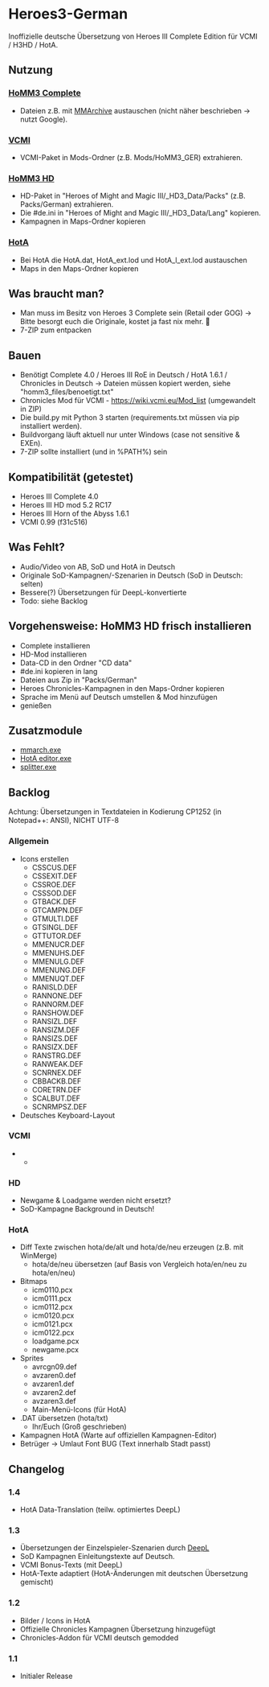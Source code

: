 # Heroes3-German
Inoffizielle deutsche Übersetzung von Heroes III Complete Edition für VCMI / H3HD / HotA.

## Nutzung
### [HoMM3 Complete](https://www.gog.com/game/heroes_of_might_and_magic_3_complete_edition)
* Dateien z.B. mit [MMArchive](https://github.com/GrayFace/Misc/) austauschen (nicht näher beschrieben -> nutzt Google).

### [VCMI](https://vcmi.eu/)
* VCMI-Paket in Mods-Ordner (z.B. Mods/HoMM3_GER) extrahieren.

### [HoMM3 HD](https://sites.google.com/site/heroes3hd/)
* HD-Paket in "Heroes of Might and Magic III/_HD3_Data/Packs" (z.B. Packs/German) extrahieren.
* Die #de.ini in "Heroes of Might and Magic III/_HD3_Data/Lang" kopieren.
* Kampagnen in Maps-Ordner kopieren

### [HotA](https://www.hota.acidcave.net/)
* Bei HotA die HotA.dat, HotA_ext.lod und HotA_l_ext.lod austauschen
* Maps in den Maps-Ordner kopieren

## Was braucht man?
* Man muss im Besitz von Heroes 3 Complete sein (Retail oder GOG) -> Bitte besorgt euch die Originale, kostet ja fast nix mehr. 🙂
* 7-ZIP zum entpacken

## Bauen
* Benötigt Complete 4.0 / Heroes III RoE in Deutsch / HotA 1.6.1 / Chronicles in Deutsch -> Dateien müssen kopiert werden, siehe "homm3_files/benoetigt.txt"
* Chronicles Mod für VCMI - https://wiki.vcmi.eu/Mod_list (umgewandelt in ZIP)
* Die build.py mit Python 3 starten (requirements.txt müssen via pip installiert werden).
* Buildvorgang läuft aktuell nur unter Windows (case not sensitive & EXEn).
* 7-ZIP sollte installiert (und in %PATH%) sein

## Kompatibilität (getestet)
* Heroes III Complete 4.0
* Heroes III HD mod 5.2 RC17
* Heroes III Horn of the Abyss 1.6.1
* VCMI 0.99 (f31c516)

## Was Fehlt?
* Audio/Video von AB, SoD und HotA in Deutsch
* Originale SoD-Kampagnen/-Szenarien in Deutsch (SoD in Deutsch: selten)
* Bessere(?) Übersetzungen für DeepL-konvertierte
* Todo: siehe Backlog

## Vorgehensweise: HoMM3 HD frisch installieren
* Complete installieren
* HD-Mod installieren
* Data-CD in den Ordner "CD data"
* #de.ini kopieren in lang
* Dateien aus Zip in "Packs/German"
* Heroes Chronicles-Kampagnen in den Maps-Ordner kopieren
* Sprache im Menü auf Deutsch umstellen & Mod hinzufügen
* genießen

## Zusatzmodule
* [mmarch.exe](https://github.com/might-and-magic/mmarch)
* [HotA editor.exe](http://imperium.heroes.net.pl/temat/4762/1)
* [splitter.exe](https://forum.df2.ru/lofiversion/index.php/t933-50.html)

## Backlog
Achtung: Übersetzungen in Textdateien in Kodierung CP1252 (in Notepad++: ANSI), NICHT UTF-8
### Allgemein
* Icons erstellen
  * CSSCUS.DEF
  * CSSEXIT.DEF
  * CSSROE.DEF
  * CSSSOD.DEF
  * GTBACK.DEF
  * GTCAMPN.DEF
  * GTMULTI.DEF
  * GTSINGL.DEF
  * GTTUTOR.DEF
  * MMENUCR.DEF
  * MMENUHS.DEF
  * MMENULG.DEF
  * MMENUNG.DEF
  * MMENUQT.DEF
  * RANISLD.DEF
  * RANNONE.DEF
  * RANNORM.DEF
  * RANSHOW.DEF
  * RANSIZL.DEF
  * RANSIZM.DEF
  * RANSIZS.DEF
  * RANSIZX.DEF
  * RANSTRG.DEF
  * RANWEAK.DEF
  * SCNRNEX.DEF
  * CBBACKB.DEF
  * CORETRN.DEF
  * SCALBUT.DEF
  * SCNRMPSZ.DEF
* Deutsches Keyboard-Layout
### VCMI
* -
### HD
* Newgame & Loadgame werden nicht ersetzt?
* SoD-Kampagne Background in Deutsch!
### HotA
* Diff Texte zwischen hota/de/alt und hota/de/neu erzeugen (z.B. mit WinMerge)
  * hota/de/neu übersetzen (auf Basis von Vergleich hota/en/neu zu hota/en/neu)
* Bitmaps
  * icm0110.pcx
  * icm0111.pcx
  * icm0112.pcx
  * icm0120.pcx
  * icm0121.pcx
  * icm0122.pcx
  * loadgame.pcx
  * newgame.pcx
* Sprites
  * avrcgn09.def
  * avzaren0.def
  * avzaren1.def
  * avzaren2.def
  * avzaren3.def
  * Main-Menü-Icons (für HotA)
* .DAT übersetzen (hota/txt)
  * Ihr/Euch (Groß geschrieben)
* Kampagnen HotA (Warte auf offiziellen Kampagnen-Editor)
* Betrüger -> Umlaut Font BUG (Text innerhalb Stadt passt)

## Changelog
### 1.4
* HotA Data-Translation (teilw. optimiertes DeepL)

### 1.3
* Übersetzungen der Einzelspieler-Szenarien durch [DeepL](https://www.deepl.com/translator)
* SoD Kampagnen Einleitungstexte auf Deutsch.
* VCMI Bonus-Texts (mit DeepL)
* HotA-Texte adaptiert (HotA-Änderungen mit deutschen Übersetzung gemischt)

### 1.2
* Bilder / Icons in HotA
* Offizielle Chronicles Kampagnen Übersetzung hinzugefügt
* Chronicles-Addon für VCMI deutsch gemodded

### 1.1
* Initialer Release